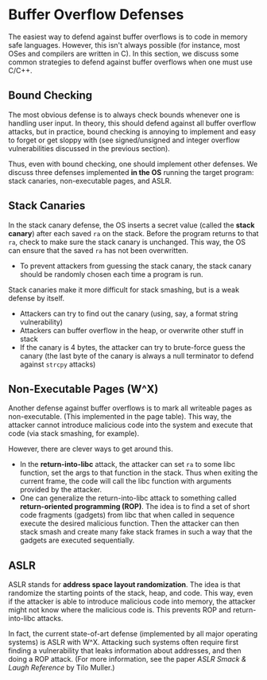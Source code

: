 # Buffer Overflow Defenses

The easiest way to defend against buffer overflows is to code in memory safe languages. However, this isn't always possible (for instance, most OSes and compilers are written in C). In this section, we discuss some common strategies to defend against buffer overflows when one must use C/C++.

## Bound Checking

The most obvious defense is to always check bounds whenever one is handling user input. In theory, this should defend against all buffer overflow attacks, but in practice, bound checking is annoying to implement and easy to forget or get sloppy with (see signed/unsigned and integer overflow vulnerabilities discussed in the previous section).

Thus, even with bound checking, one should implement other defenses. We discuss three defenses implemented __in the OS__ running the target program: stack canaries, non-executable pages, and ASLR.

## Stack Canaries

In the stack canary defense, the OS inserts a secret value (called the __stack canary__) after each saved `ra` on the stack. Before the program returns to that `ra`, check to make sure the stack canary is unchanged. This way, the OS can ensure that the saved `ra` has not been overwritten.

- To prevent attackers from guessing the stack canary, the stack canary should be randomly chosen each time a program is run.

Stack canaries make it more difficult for stack smashing, but is a weak defense by itself.

- Attackers can try to find out the canary (using, say, a format string vulnerability)
- Attackers can buffer overflow in the heap, or overwrite other stuff in stack
- If the canary is 4 bytes, the attacker can try to brute-force guess the canary (the last byte of the canary is always a null terminator to defend against `strcpy` attacks)

## Non-Executable Pages (W^X)

Another defense against buffer overflows is to mark all writeable pages as non-executable. (This implemented in the page table). This way, the attacker cannot introduce malicious code into the system and execute that code (via stack smashing, for example).

However, there are clever ways to get around this.

- In the __return-into-libc__ attack, the attacker can set `ra` to some libc function, set the args to that function in the stack. Thus when exiting the current frame, the code will call the libc function with arguments provided by the attacker.
- One can generalize the return-into-libc attack to something called __return-oriented programming (ROP)__. The idea is to find a set of short code fragments (gadgets) from libc that when called in sequence execute the desired malicious function. Then the attacker can then stack smash and create many fake stack frames in such a way that the gadgets are executed sequentially.

## ASLR

ASLR stands for __address space layout randomization__. The idea is that randomize the starting points of the stack, heap, and code. This way, even if the attacker is able to introduce malicious code into memory, the attacker might not know where the malicious code is. This prevents ROP and return-into-libc attacks.

In fact, the current state-of-art defense (implemented by all major operating systems) is ASLR with W^X. Attacking such systems often require first finding a vulnerability that leaks information about addresses, and then doing a ROP attack. (For more information, see the paper *ASLR Smack & Laugh Reference* by Tilo Muller.)